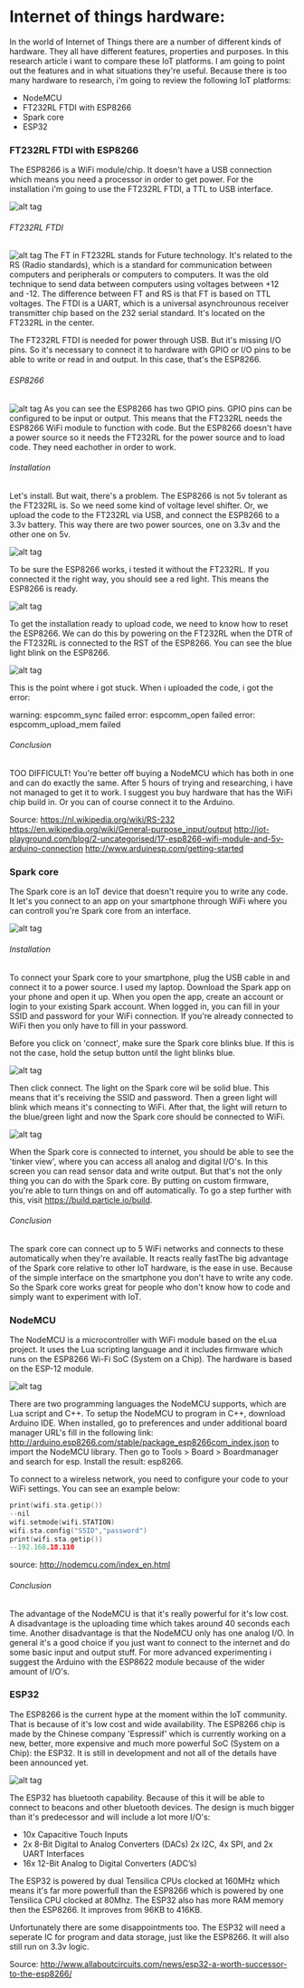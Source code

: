 # Internet of things hardware:
In the world of Internet of Things there are a number of different kinds of hardware. They all have different features, properties and purposes. In this research article i want to compare these IoT platforms. I am going to point out the features and in what situations they're useful. Because there is too many hardware to research, i'm going to review the following IoT platforms: <br/>

- NodeMCU
- FT232RL FTDI with ESP8266
- Spark core
- ESP32

### FT232RL FTDI with ESP8266
The ESP8266 is a WiFi module/chip. It doesn't have a USB connection which means you need a processor in order to get power. For the installation i'm going to use the FT232RL FTDI, a TTL to USB interface. 

![alt tag](https://github.com/RaymondKorrel/bt/blob/master/img/esp-overzicht.png)

###### FT232RL FTDI
![alt tag](https://github.com/RaymondKorrel/bt/blob/master/img/ttl.png)
The FT in FT232RL stands for Future technology. It's related to the RS (Radio standards), which is a standard for communication between computers and peripherals or computers to computers. It was the old technique to send data between computers using voltages between +12 and -12. The difference between FT and RS is that FT is based on TTL voltages. The FTDI is a UART, which is a universal asynchrounous receiver transmitter chip based on the 232 serial standard. It's located on the FT232RL in the center.

The FT232RL FTDI is needed for power through USB. But it's missing I/O pins. So it's necessary to connect it to hardware with GPIO or I/O pins to be able to write or read in and output. In this case, that's the ESP8266.

###### ESP8266
![alt tag](https://github.com/RaymondKorrel/bt/blob/master/img/esp8266-pins.png)
As you can see the ESP8266 has two GPIO pins. GPIO pins can be configured to be input or output. This means that the FT232RL needs the ESP8266 WiFi module to function with code. But the ESP8266 doesn't have a power source so it needs the FT232RL for the power source and to load code. They need eachother in order to work.

###### Installation
Let's install. But wait, there's a problem. The ESP8266 is not 5v tolerant as the FT232RL is. So we need some kind of voltage level shifter. Or, we upload the code to the FT232RL via USB, and connect the ESP8266 to a 3.3v battery. This way there are two power sources, one on 3.3v and the other one on 5v.

![alt tag](https://github.com/RaymondKorrel/bt/blob/master/img/esp-5v.png)

To be sure the ESP8266 works, i tested it without the FT232RL. If you connected it the right way, you should see a red light. This means the ESP8266 is ready.

![alt tag](https://github.com/RaymondKorrel/bt/blob/master/img/esp-3v.png)

To get the installation ready to upload code, we need to know how to reset the ESP8266. We can do this by powering on the FT232RL when the DTR of the FT232RL is connected to the RST of the ESP8266. You can see the blue light blink on the ESP8266.

![alt tag](https://github.com/RaymondKorrel/bt/blob/master/img/esp-reset.png)

This is the point where i got stuck. When i uploaded the code, i got the error:

warning: espcomm_sync failed
error: espcomm_open failed
error: espcomm_upload_mem failed

###### Conclusion
TOO DIFFICULT! You're better off buying a NodeMCU which has both in one and can do exactly the same. After 5 hours of trying and researching, i have not managed to get it to work. I suggest you buy hardware that has the WiFi chip build in. Or you can of course connect it to the Arduino.

Source: https://nl.wikipedia.org/wiki/RS-232
		https://en.wikipedia.org/wiki/General-purpose_input/output
		http://iot-playground.com/blog/2-uncategorised/17-esp8266-wifi-module-and-5v-arduino-connection
		http://www.arduinesp.com/getting-started

### Spark core
The Spark core is an IoT device that doesn't require you to write any code. It let's you connect to an app on your smartphone through WiFi where you can controll you're Spark core from an interface.

![alt tag](https://github.com/RaymondKorrel/bt/blob/master/img/spark-overzicht.jpg)

###### Installation
To connect your Spark core to your smartphone, plug the USB cable in and connect it to a power source. I used my laptop. Download the Spark app on your phone and open it up. When you open the app, create an account or login to your existing Spark account. When logged in, you can fill in your SSID and password for your WiFi connection. If you're already connected to WiFi then you only have to fill in your password. 

Before you click on 'connect', make sure the Spark core blinks blue. If this is not the case, hold the setup button until the light blinks blue. 

![alt tag](https://github.com/RaymondKorrel/bt/blob/master/img/spark-setup.jpg)

Then click connect. The light on the Spark core wil be solid blue. This means that it's receiving the SSID and password. Then a green light will blink which means it's connecting to WiFi. After that, the light will return to the blue/green light and now the Spark core should be connected to WiFi.

![alt tag](https://github.com/RaymondKorrel/bt/blob/master/img/spark-interface.png)

When the Spark core is connected to internet, you should be able to see the 'tinker view', where you can access all analog and digital I/O's. In this screen you can read sensor data and write output. But that's not the only thing you can do with the Spark core. By putting on custom firmware, you're able to turn things on and off automatically. To go a step further with this, visit https://build.particle.io/build.

###### Conclusion
The spark core can connect up to 5 WiFi networks and connects to these automatically when they're available. It reacts really fastThe big advantage of the Spark core relative to other IoT hardware, is the ease in use. Because of the simple interface on the smartphone you don't have to write any code. So the Spark core works great for people who don't know how to code and simply want to experiment with IoT.

### NodeMCU
The NodeMCU is a microcontroller with WiFi module based on the eLua project. It uses the Lua scripting language and it includes firmware which runs on the ESP8266 Wi-Fi SoC (System on a Chip). The hardware is based on the ESP-12 module.

![alt tag](https://github.com/RaymondKorrel/bt/blob/master/img/nodemcu-overzicht.jpg)

There are two programming languages the NodeMCU supports, which are Lua script and C++. To setup the NodeMCU to program in C++, download Arduino IDE. When installed, go to preferences and under additional board manager URL's fill in the following link: http://arduino.esp8266.com/stable/package_esp8266com_index.json to import the NodeMCU library. Then go to Tools > Board > Boardmanager and search for esp. Install the result: esp8266.

To connect to a wireless network, you need to configure your code to your WiFi settings. You can see an example below:

```c++
print(wifi.sta.getip())
--nil
wifi.setmode(wifi.STATION)
wifi.sta.config("SSID","password")
print(wifi.sta.getip())
--192.168.18.110
```
source: http://nodemcu.com/index_en.html

###### Conclusion
The advantage of the NodeMCU is that it's really powerful for it's low cost. A disadvantage is the uploading time which takes around 40 seconds each time. Another disadvantage is that the NodeMCU only has one analog I/O. In general it's a good choice if you just want to connect to the internet and do some basic input and output stuff. For more advanced experimenting i suggest the Arduino with the ESP8622 module because of the wider amount of I/O's. 

### ESP32
The ESP8266 is the current hype at the moment within the IoT community. That is because of it's low cost and wide availability. The ESP8266 chip is made by the Chinese company 'Espressif' which is currently working on a new, better, more expensive and much more powerful SoC (System on a Chip): the ESP32. It is still in development and not all of the details have been announced yet.

![alt tag](https://github.com/RaymondKorrel/bt/blob/master/img/esp32.jpg)

The ESP32 has bluetooth capability. Because of this it will be able to connect to beacons and other bluetooth devices. The design is much bigger than it's predecessor and will include a lot more I/O's:

- 10x Capacitive Touch Inputs
- 2x 8-Bit Digital to Analog Converters (DACs) 2x I2C, 4x SPI, and 2x UART Interfaces
- 16x 12-Bit Analog to Digital Converters (ADC’s)

The ESP32 is powered by dual Tensilica CPUs clocked at 160MHz which means it's far more powerfull than the ESP8266 which is powered by one Tensilica CPU clocked at 80Mhz. The ESP32 also has more RAM memory then the ESP8266. It improves from 96KB to 416KB.

Unfortunately there are some disappointments too. The ESP32 will need a seperate IC for program and data storage, just like the ESP8266. It will also still run on 3.3v logic.

Source: http://www.allaboutcircuits.com/news/esp32-a-worth-successor-to-the-esp8266/